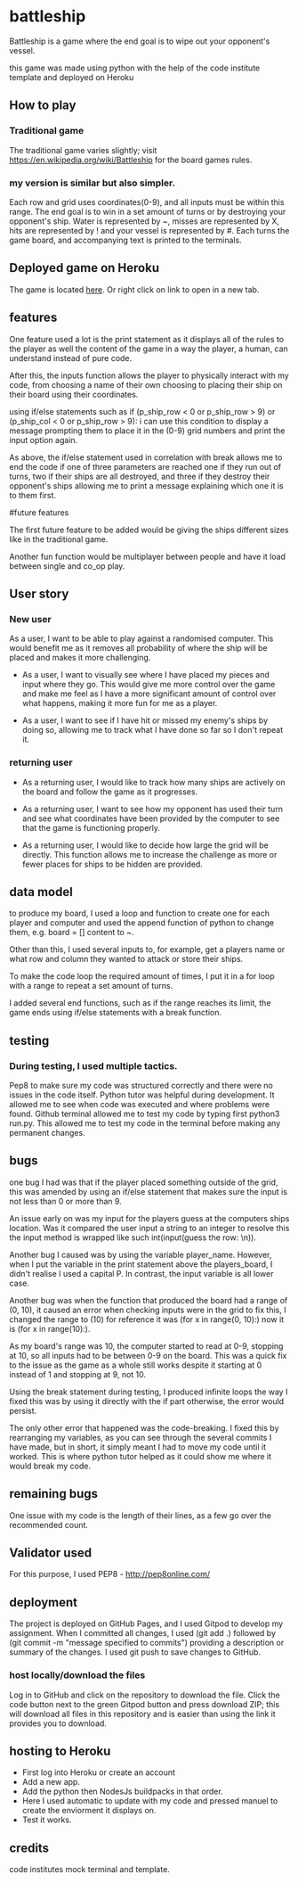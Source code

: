 # battleship
Battleship is a game where the end goal is to wipe out your opponent's vessel.

this game was made using python with the help of the code institute template and deployed on Heroku

## How to play
### Traditional game
The traditional game varies slightly; visit https://en.wikipedia.org/wiki/Battleship for the board games rules.

### my version is similar but also simpler.
Each row and grid uses coordinates(0-9), and all inputs must be within this range.
The end goal is to win in a set amount of turns or by destroying your opponent's ship.
Water is represented by ~, misses are represented by X, hits are represented by ! and your vessel is represented by #.
Each turns the game board, and accompanying text is printed to the terminals.

## Deployed game on Heroku
The game is located <a href="https://battleship-p3.herokuapp.com/" target="_blank" rel="noopener">here</a>. Or right click on link to open in a new tab.

## features

One feature used a lot is the print statement as it displays all of the rules to the player as well the content of the game in a way the player, a human, can understand instead of pure code.

After this, the inputs function allows the player to physically interact with my code, from choosing a name of their own choosing to placing their ship on their board using their coordinates.

using if/else statements such as  if (p_ship_row < 0 or p_ship_row > 9) or (p_ship_col < 0 or p_ship_row > 9): i can use this condition to display a message prompting them to place it in the (0-9) grid numbers and print the input option again.

As above, the if/else statement used in correlation with break allows me to end the code if one of three parameters are reached one if they run out of turns, two if their ships are all destroyed, and three if they destroy their opponent's ships allowing me to print a message explaining which one it is to them first.

#future features

The first future feature to be added would be giving the ships different sizes like in the traditional game.

Another fun function would be multiplayer between people and have it load between single and co_op play.

## User story

### New user

As a user, I want to be able to play against a randomised computer. This would benefit me as it removes all probability of where the ship will be placed and makes it more challenging.

- As a user, I want to visually see where I have placed my pieces and input where they go. This would give me more control over the game and make me feel as I have a more significant amount of control over what happens, making it more fun for me as a player.

- As a user, I want to see if I have hit or missed my enemy's ships by doing so, allowing me to track what I have done so far so I don't repeat it.


### returning user

- As a returning user, I would like to track how many ships are actively on the board and follow the game as it progresses.

- As a returning user, I want to see how my opponent has used their turn and see what coordinates have been provided by the computer to see that the game is functioning properly.

- As a returning user, I would like to decide how large the grid will be directly. This function allows me to increase the challenge as more or fewer places for ships to be hidden are provided.

## data model
to produce my board, I used a loop and function to create one for each player and computer and used the append function of python to change them, e.g. board = [] content to ~.

Other than this, I used several inputs to, for example, get a players name or what row and column they wanted to attack or store their ships.

To make the code loop the required amount of times, I put it in a for loop with a range to repeat a set amount of turns. 

I added several end functions, such as if the range reaches its limit, the game ends using if/else statements with a break function.

## testing

### During testing, I used multiple tactics.
Pep8 to make sure my code was structured correctly and there were no issues in the code itself.
Python tutor was helpful during development. It allowed me to see when code was executed and where problems were found.
Github terminal allowed me to test my code by typing first python3 run.py. This allowed me to test my code in the terminal before making any permanent changes.

## bugs
one bug I had was that if the player placed something outside of the grid, this was amended by using an if/else statement that makes sure the input is not less than 0 or more than 9.

An issue early on was my input for the players guess at the computers ships location. Was it compared the user input a string to an integer to resolve this the input method is wrapped like such int(input(guess the row:   \n)).

Another bug I caused was by using the variable player_name. However, when I put the variable in the print statement above the players_board, I didn't realise I used a capital P. In contrast, the input variable is all lower case.

Another bug was when the function that produced the board had a range of (0, 10), it caused an error when checking inputs were in the grid to fix this, I changed the range to (10) for reference it was (for x in range(0, 10):) now it is (for x in range(10):).

As my board's range was 10, the computer started to read at 0-9, stopping at 10, so all inputs had to be between 0-9 on the board. This was a quick fix to the issue as the game as a whole still works despite it starting at 0 instead of 1 and stopping at 9, not 10.

Using the break statement during testing, I produced infinite loops the way I fixed this was by using it directly with the if part otherwise, the error would persist.

The only other error that happened was the code-breaking. I fixed this by rearranging my variables, as you can see through the several commits I have made, but in short, it simply meant I had to move my code until it worked. This is where python tutor helped as it could show me where it would break my code.

## remaining bugs

One issue with my code is the length of their lines, as a few go over the recommended count.

## Validator used

For this purpose, I used PEP8 - http://pep8online.com/

## deployment

The project is deployed on GitHub Pages, and I used Gitpod to develop my assignment. When I committed all changes, I used (git add .) followed by (git commit -m "message specified to commits") providing a description or summary of the changes. I used git push to save changes to GitHub.

### host locally/download the files
Log in to GitHub and click on the repository to download the file. Click the code button next to the green Gitpod button and press download ZIP; this will download all files in this repository and is easier than using the link it provides you to download.

## hosting to Heroku
- First log into Heroku or create an account
- Add a new app.
- Add the python then NodesJs buildpacks in that order.
- Here I used automatic to update with my code and pressed manuel to create the enviorment it displays on.
- Test it works.

## credits
code institutes mock terminal and template.
